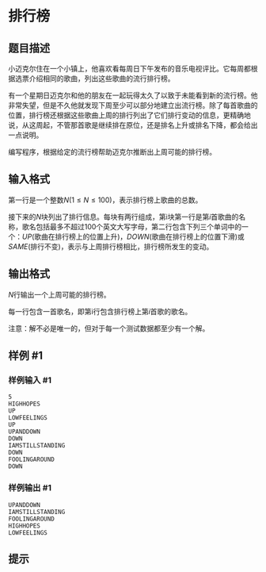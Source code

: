 # 排行榜

## 题目描述

小迈克尔住在一个小镇上，他喜欢看每周日下午发布的音乐电视评比。它每周都根据选票介绍相同的歌曲，列出这些歌曲的流行排行榜。

有一个星期日迈克尔和他的朋友在一起玩得太久了以致于未能看到新的流行榜。他非常失望，但是不久他就发现下周至少可以部分地建立出流行榜。除了每首歌曲的位置，排行榜还根据这些歌曲上周的排行列出了它们排行变动的信息，更精确地说，从这周起，不管那首歌是继续排在原位，还是排名上升或排名下降，都会给出一点说明。

编写程序，根据给定的流行榜帮助迈克尔推断出上周可能的排行榜。


## 输入格式

第一行是一个整数$N(1≤N≤100)$，表示排行榜上歌曲的总数。

接下来的$N$块列出了排行信息。每块有两行组成，第i块第一行是第$i$首歌曲的名称，歌名包括最多不超过$100$个英文大写字母，第二行包含下列三个单词中的一个：$UP$(歌曲在排行榜上的位置上升)，$DOWN$(歌曲在排行榜上的位置下滑)或$SAME$(排行不变)，表示与上周排行榜相比，排行榜所发生的变动。


## 输出格式

$N$行输出一个上周可能的排行榜。

每一行包含一首歌名，即第i行包含排行榜上第$i$首歌的歌名。

注意：解不必是唯一的，但对于每一个测试数据都至少有一个解。


## 样例 #1

### 样例输入 #1
```
5
HIGHHOPES
UP
LOWFEELINGS
UP
UPANDDOWN
DOWN
IAMSTILLSTANDING
DOWN
FOOLINGAROUND
DOWN
```

### 样例输出 #1

```
UPANDDOWN
IAMSTILLSTANDING
FOOLINGAROUND
HIGHHOPES
LOWFEELINGS
```

## 提示


